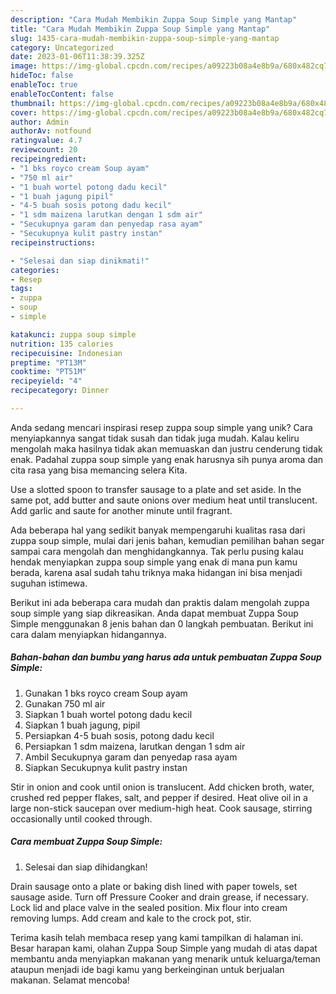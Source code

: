 ```yaml
---
description: "Cara Mudah Membikin Zuppa Soup Simple yang Mantap"
title: "Cara Mudah Membikin Zuppa Soup Simple yang Mantap"
slug: 1435-cara-mudah-membikin-zuppa-soup-simple-yang-mantap
category: Uncategorized
date: 2023-01-06T11:38:39.325Z
image: https://img-global.cpcdn.com/recipes/a09223b08a4e8b9a/680x482cq70/zuppa-soup-simple-foto-resep-utama.jpg
hideToc: false
enableToc: true
enableTocContent: false
thumbnail: https://img-global.cpcdn.com/recipes/a09223b08a4e8b9a/680x482cq70/zuppa-soup-simple-foto-resep-utama.jpg
cover: https://img-global.cpcdn.com/recipes/a09223b08a4e8b9a/680x482cq70/zuppa-soup-simple-foto-resep-utama.jpg
author: Admin
authorAv: notfound
ratingvalue: 4.7
reviewcount: 20
recipeingredient:
- "1 bks royco cream Soup ayam"
- "750 ml air"
- "1 buah wortel potong dadu kecil"
- "1 buah jagung pipil"
- "4-5 buah sosis potong dadu kecil"
- "1 sdm maizena larutkan dengan 1 sdm air"
- "Secukupnya garam dan penyedap rasa ayam"
- "Secukupnya kulit pastry instan"
recipeinstructions:

- "Selesai dan siap dinikmati!"
categories:
- Resep
tags:
- zuppa
- soup
- simple

katakunci: zuppa soup simple 
nutrition: 135 calories
recipecuisine: Indonesian
preptime: "PT13M"
cooktime: "PT51M"
recipeyield: "4"
recipecategory: Dinner

---
```





Anda sedang mencari inspirasi resep zuppa soup simple yang unik? Cara menyiapkannya sangat tidak susah dan tidak juga mudah. Kalau keliru mengolah maka hasilnya tidak akan memuaskan dan justru cenderung tidak enak. Padahal zuppa soup simple yang enak harusnya sih punya aroma dan cita rasa yang bisa memancing selera Kita.





Use a slotted spoon to transfer sausage to a plate and set aside. In the same pot, add butter and saute onions over medium heat until translucent. Add garlic and saute for another minute until fragrant.

Ada beberapa hal yang sedikit banyak mempengaruhi kualitas rasa dari zuppa soup simple, mulai dari jenis bahan, kemudian pemilihan bahan segar sampai cara mengolah dan menghidangkannya. Tak perlu pusing kalau hendak menyiapkan zuppa soup simple yang enak di mana pun kamu berada, karena asal sudah tahu triknya maka hidangan ini bisa menjadi suguhan istimewa.






Berikut ini ada beberapa cara mudah dan praktis dalam mengolah zuppa soup simple yang siap dikreasikan. Anda dapat membuat Zuppa Soup Simple menggunakan 8 jenis bahan dan 0 langkah pembuatan. Berikut ini cara dalam menyiapkan hidangannya.

<!--inarticleads1-->

##### Bahan-bahan dan bumbu yang harus ada untuk pembuatan Zuppa Soup Simple:

1. Gunakan 1 bks royco cream Soup ayam
1. Gunakan 750 ml air
1. Siapkan 1 buah wortel potong dadu kecil
1. Siapkan 1 buah jagung, pipil
1. Persiapkan 4-5 buah sosis, potong dadu kecil
1. Persiapkan 1 sdm maizena, larutkan dengan 1 sdm air
1. Ambil Secukupnya garam dan penyedap rasa ayam
1. Siapkan Secukupnya kulit pastry instan


Stir in onion and cook until onion is translucent. Add chicken broth, water, crushed red pepper flakes, salt, and pepper if desired. Heat olive oil in a large non-stick saucepan over medium-high heat. Cook sausage, stirring occasionally until cooked through. 

<!--inarticleads2-->

##### Cara membuat Zuppa Soup Simple:


1. Selesai dan siap dihidangkan!

Drain sausage onto a plate or baking dish lined with paper towels, set sausage aside. Turn off Pressure Cooker and drain grease, if necessary. Lock lid and place valve in the sealed position. Mix flour into cream removing lumps. Add cream and kale to the crock pot, stir. 

Terima kasih telah membaca resep yang kami tampilkan di halaman ini. Besar harapan kami, olahan Zuppa Soup Simple yang mudah di atas dapat membantu anda menyiapkan makanan yang menarik untuk keluarga/teman ataupun menjadi ide bagi kamu yang berkeinginan untuk berjualan makanan. Selamat mencoba!

